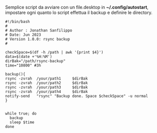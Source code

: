 Semplice script da avviare con un file.desktop in **~/.config/autostart**, impostare ogni quanto lo script effettua il backup e definire le directory.

```
#!/bin/bash
#
# Author : Jonathan Sanfilippo
# Date: Jun 2023
# Version 1.0.0: rsync backup
#

checkSpace=$(df -h /path | awk '{print $4}')
data=$(date +'%H:%M')
dirBak="/path/rsync-backup"
time="10800" #3h

backup(){
rsync -zvrah  /your/path1     $dirBak
rsync -zvrah  /your/path2     $dirBak
rsync -zvrah  /your/path3     $dirBak
rsync -zvrah  /your/path4     $dirBak
notify-send   "rsync" "Backup done. Space $checkSpace" -u normal
}


while true; do
  backup
  sleep $time
done
```
